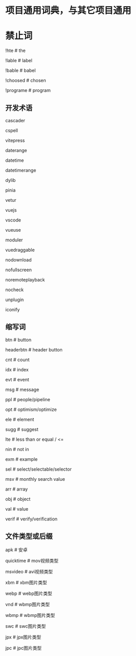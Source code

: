 # 项目通用词典，与其它项目通用
# 禁止词
!hte # the

!lable # label

!bable # babel

!choosed # chosen

!programe # program


## 开发术语
cascader

cspell

vitepress

daterange

datetime

datetimerange

dylib

pinia

vetur

vuejs

vscode

vueuse

moduler

vuedraggable

nodownload

nofullscreen

noremoteplayback

nocheck

unplugin

iconify


## 缩写词
btn # button

headerbtn # header button

cnt # count

idx # index

evt # event

msg # message

ppl # people/pipeline

opt # optimism/optimize

ele # element

sugg # suggest

lte # less than or equal / <=

nin # not in

exm # example

sel # select/selectable/selector

msv # monthly search value

arr # array

obj # object

val # value

verif # verify/verification


## 文件类型或后缀
apk # 安卓

quicktime # mov视频类型

msvideo # avi视频类型

xbm # xbm图片类型

webp # webp图片类型

vnd # wbmp图片类型

wbmp # wbmp图片类型

swc # swc图片类型

jpx # jpx图片类型

jpc # jpc图片类型